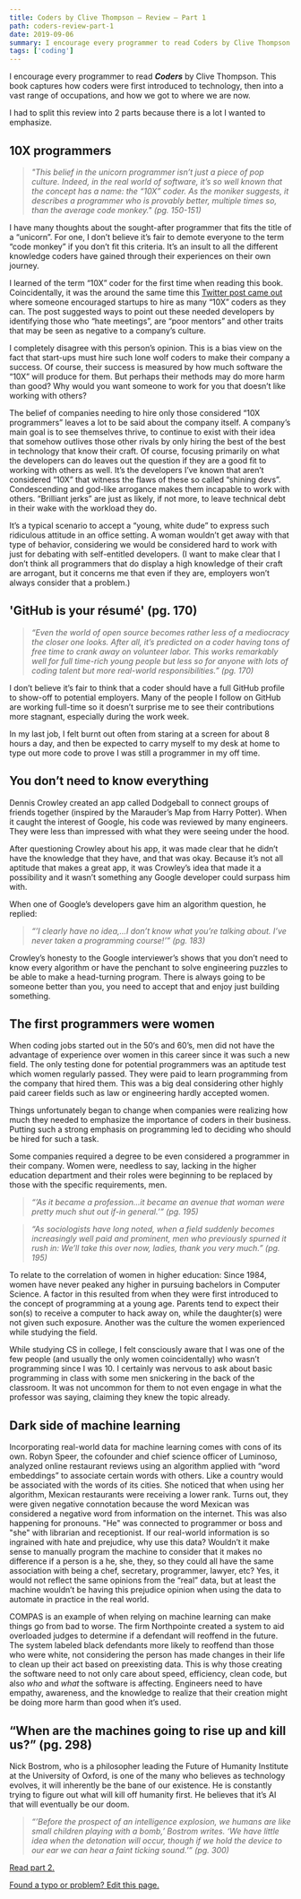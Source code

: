 ```yaml
---
title: Coders by Clive Thompson – Review – Part 1
path: coders-review-part-1
date: 2019-09-06
summary: I encourage every programmer to read Coders by Clive Thompson. This book captures how coders were first introduced to technology, then into a vast range of occupations, and how we got to where we are now.
tags: ['coding']
---
```


I encourage every programmer to read ***_Coders_*** by Clive Thompson. This book captures how coders were first introduced to technology, then into a vast range of occupations, and how we got to where we are now.

I had to split this review into 2 parts because there is a lot I wanted to emphasize.

## 10X programmers

> _"This belief in the unicorn programmer isn’t just a piece of pop culture. Indeed, in the real world of software, it’s so well known that the concept has a name: the “10X” coder. As the moniker suggests, it describes a programmer who is provably better, multiple times so, than the average code monkey." (pg. 150-151)_

I have many thoughts about the sought-after programmer that fits the title of a “unicorn”. For one, I don’t believe it’s fair to demote everyone to the term “code monkey” if you don’t fit this criteria. It’s an insult to all the different knowledge coders have gained through their experiences on their own journey. 

I learned of the term “10X” coder for the first time when reading this book. Coincidentally, it was the around the same time this [Twitter post came out](https://twitter.com/skirani/status/1149302834619248640) where someone encouraged startups to hire as many “10X” coders as they can. The post suggested ways to point out these needed developers by identifying those who “hate meetings”, are “poor mentors” and other traits that may be seen as negative to a company’s culture.

I completely disagree with this person’s opinion. This is a bias view on the fact that start-ups must hire such lone wolf coders to make their company a success. Of course, their success is measured by how much software the “10X” will produce for them. But perhaps their methods may do more harm than good? Why would you want someone to work for you that doesn’t like working with others?

The belief of companies needing to hire only those considered “10X programmers” leaves a lot to be said about the company itself. A company’s main goal is to see themselves thrive, to continue to exist with their idea that somehow outlives those other rivals by only hiring the best of the best in technology that know their craft. Of course, focusing primarily on what the developers can do leaves out the question if they are a good fit to working with others as well. It’s the developers I’ve known that aren’t considered “10X” that witness the flaws of these so called “shining devs”. Condescending and god-like arrogance makes them incapable to work with others. “Brilliant jerks” are just as likely, if not more, to leave technical debt in their wake with the workload they do. 

It’s a typical scenario to accept a “young, white dude” to express such ridiculous attitude in an office setting. A woman wouldn’t get away with that type of behavior, considering we would be considered hard to work with just for debating with self-entitled developers. (I want to make clear that I don’t think all programmers that do display a high knowledge of their craft are arrogant, but it concerns me that even if they are, employers won’t always consider that a problem.)

## 'GitHub is your résumé' (pg. 170)

> _“Even the world of open source becomes rather less of a mediocracy the closer one looks. After all, it’s predicted on a coder having tons of free time to crank away on volunteer labor. This works remarkably well for full time-rich young people but less so for anyone with lots of coding talent but more real-world responsibilities.” (pg. 170)_

I don’t believe it’s fair to think that a coder should have a full GitHub profile to show-off to potential employers. Many of the people I follow on GitHub are working full-time so it doesn’t surprise me to see their contributions more stagnant, especially during the work week.

In my last job, I felt burnt out often from staring at a screen for about 8 hours a day, and then be expected to carry myself to my desk at home to type out more code to prove I was still a programmer in my off time.

## You don’t need to know everything

Dennis Crowley created an app called Dodgeball to connect groups of friends together (inspired by the Marauder’s Map from Harry Potter). When it caught the interest of Google, his code was reviewed by many engineers. They were less than impressed with what they were seeing under the hood.

After questioning Crowley about his app, it was made clear that he didn’t have the knowledge that they have, and that was okay. Because it’s not all aptitude that makes a great app, it was Crowley’s idea that made it a possibility and it wasn’t something any Google developer could surpass him with.

When one of Google’s developers gave him an algorithm question, he replied:

> _“’I clearly have no idea,...I don’t know what you’re talking about. I’ve never taken a programming course!’” (pg. 183)_

Crowley’s honesty to the Google interviewer’s shows that you don’t need to know every algorithm or have the penchant to solve engineering puzzles to be able to make a head-turning program. There is always going to be someone better than you, you need to accept that and enjoy just building something.

## The first programmers were women

When coding jobs started out in the 50‘s and 60’s, men did not have the advantage of experience over women in this career since it was such a new field. The only testing done for potential programmers was an aptitude test which women regularly passed. They were paid to learn programming from the company that hired them. This was a big deal considering other highly paid career fields such as law or engineering hardly accepted women.

Things unfortunately began to change when companies were realizing how much they needed to emphasize the importance of coders in their business. Putting such a strong emphasis on programming led to deciding who should be hired for such a task.

Some companies required a degree to be even considered a programmer in their company. Women were, needless to say, lacking in the higher education department and their roles were beginning to be replaced by those with the specific requirements, men.

> _“’As it became a profession…it became an avenue that woman were pretty much shut out if-in general.’” (pg. 195)_

> _“As sociologists have long noted, when a field suddenly becomes increasingly well paid and prominent, men who previously spurned it rush in: We’ll take this over now, ladies, thank you very much.” (pg. 195)_

To relate to the correlation of women in higher education: Since 1984, women have never peaked any higher in pursuing bachelors in Computer Science. A factor in this resulted from when they were first introduced to the concept of programming at a young age. Parents tend to expect their son(s) to receive a computer to hack away on, while the daughter(s) were not given such exposure. Another was the culture the women experienced while studying the field. 

While studying CS in college, I felt consciously aware that I was one of the few people (and usually the only women coincidentally) who wasn’t programming since I was 10. I certainly was nervous to ask about basic programming in class with some men snickering in the back of the classroom. It was not uncommon for them to not even engage in what the professor was saying, claiming they knew the topic already. 

## Dark side of machine learning

Incorporating real-world data for machine learning comes with cons of its own. Robyn Speer, the cofounder and chief science officer of Luminoso, analyzed online restaurant reviews using an algorithm applied with “word embeddings” to associate certain words with others. Like a country would be associated with the words of its cities. She noticed that when using her algorithm, Mexican restaurants were receiving a lower rank. Turns out, they were given negative connotation because the word Mexican was considered a negative word from information on the internet. This was also happening for pronouns. "He" was connected to programmer or boss and "she" with librarian and receptionist. If our real-world information is so ingrained with hate and prejudice, why use this data? Wouldn’t it make sense to manually program the machine to consider that it makes no difference if a person is a he, she, they, so they could all have the same association with being a chef, secretary, programmer, lawyer, etc? Yes, it would not reflect the same opinions from the “real” data, but at least the machine wouldn’t be having this prejudice opinion when using the data to automate in practice in the real world.

COMPAS is an example of when relying on machine learning can make things go from bad to worse. The firm Northpointe created a system to aid overloaded judges to determine if a defendant will reoffend in the future. The system labeled black defendants more likely to reoffend than those who were white, not considering the person has made changes in their life to clean up their act based on preexisting data. This is why those creating the software need to not only care about speed, efficiency, clean code, but also _who_ and _what_ the software is affecting. Engineers need to have empathy, awareness, and the knowledge to realize that their creation might be doing more harm than good when it’s used.

## “When are the machines going to rise up and kill us?” (pg. 298)

Nick Bostrom, who is a philosopher leading the Future of Humanity Institute at the University of Oxford, is one of the many who believes as technology evolves, it will inherently be the bane of our existence. He is constantly trying to figure out what will kill off humanity first. He believes that it’s AI that will eventually be our doom. 

> _“’Before the prospect of an intelligence explosion, we humans are like small children playing with a bomb,’ Bostrom writes. ‘We have little idea when the detonation will occur, though if we hold the device to our ear we can hear a faint ticking sound.’” (pg. 300)_

[Read part 2.](/coders-review-part-2)

[Found a typo or problem? Edit this page.](https://github.com/Dana94/website/blob/master/blog/2019-09-06-coders-review-part-1.md)
